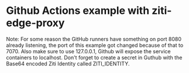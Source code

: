 # Github Actions example with ziti-edge-proxy
Note: For some reason the GitHub runners have something on port 8080 already listening, the port of this example got changed because of that to 7070.
Also make sure to use 127.0.0.1, Github will expose the service containers to localhost.
Don't forget to create a secret in Guthub with the Base64 encoded Ziti Identity called ZITI_IDENTITY.